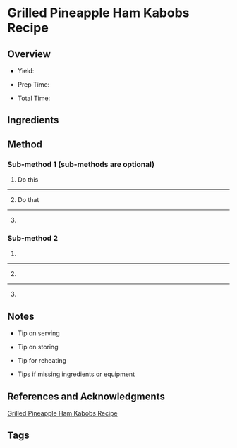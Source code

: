 # Grilled Pineapple Ham Kabobs Recipe

## Overview

- Yield:

- Prep Time:

- Total Time:

## Ingredients



## Method

### Sub-method 1 (sub-methods are optional)

1. Do this
---
2. Do that
---
3.

### Sub-method 2

1.
---
2.
---
3.

## Notes

- Tip on serving

- Tip on storing

- Tip for reheating

- Tips if missing ingredients or equipment

## References and Acknowledgments

[Grilled Pineapple Ham Kabobs Recipe](http://shewearsmanyhats.com/2014/04/grilled-pineapple-ham-kabobs-recipe/)

## Tags


